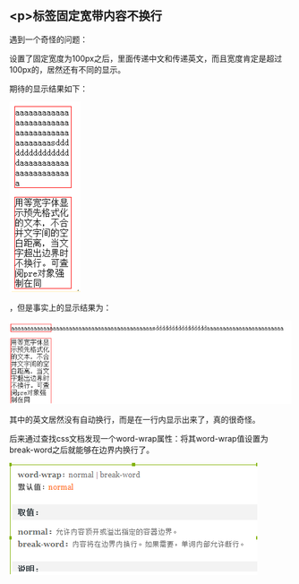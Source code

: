 ## &lt;p>标签固定宽带内容不换行


遇到一个奇怪的问题：<p></p>设置了固定宽度为100px之后，里面传递中文和传递英文，而且宽度肯定是超过100px的，居然还有不同的显示。

期待的显示结果如下：

![](./images/6.png)

，但是事实上的显示结果为：

![](./images/6_1.png)

其中的英文居然没有自动换行，而是在一行内显示出来了，真的很奇怪。

 

后来通过查找css文档发现一个word-wrap属性：将其word-wrap值设置为break-word之后就能够在边界内换行了。

![](./images/6_2.png)

